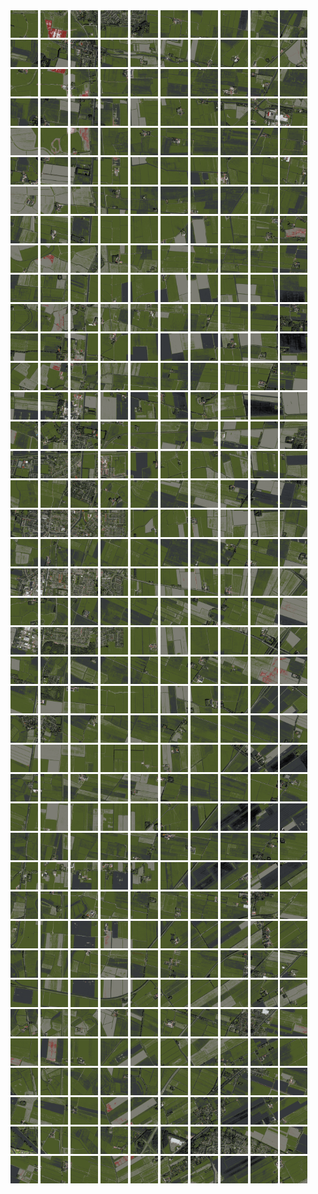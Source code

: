 <html>
<div>
<img src="https://github.com/HakkaTjakka/NL_TILE_MAP/blob/main/18/648/-1068/r.6480.-10680.png" height="44" width="44">
<img src="https://github.com/HakkaTjakka/NL_TILE_MAP/blob/main/18/648/-1068/r.6481.-10680.png" height="44" width="44">
<img src="https://github.com/HakkaTjakka/NL_TILE_MAP/blob/main/18/648/-1068/r.6482.-10680.png" height="44" width="44">
<img src="https://github.com/HakkaTjakka/NL_TILE_MAP/blob/main/18/648/-1068/r.6483.-10680.png" height="44" width="44">
<img src="https://github.com/HakkaTjakka/NL_TILE_MAP/blob/main/18/648/-1068/r.6484.-10680.png" height="44" width="44">
<img src="https://github.com/HakkaTjakka/NL_TILE_MAP/blob/main/18/648/-1068/r.6485.-10680.png" height="44" width="44">
<img src="https://github.com/HakkaTjakka/NL_TILE_MAP/blob/main/18/648/-1068/r.6486.-10680.png" height="44" width="44">
<img src="https://github.com/HakkaTjakka/NL_TILE_MAP/blob/main/18/648/-1068/r.6487.-10680.png" height="44" width="44">
<img src="https://github.com/HakkaTjakka/NL_TILE_MAP/blob/main/18/648/-1068/r.6488.-10680.png" height="44" width="44">
<img src="https://github.com/HakkaTjakka/NL_TILE_MAP/blob/main/18/648/-1068/r.6489.-10680.png" height="44" width="44">
<img src="https://github.com/HakkaTjakka/NL_TILE_MAP/blob/main/18/649/-1068/r.6490.-10680.png" height="44" width="44">
<img src="https://github.com/HakkaTjakka/NL_TILE_MAP/blob/main/18/649/-1068/r.6491.-10680.png" height="44" width="44">
<img src="https://github.com/HakkaTjakka/NL_TILE_MAP/blob/main/18/649/-1068/r.6492.-10680.png" height="44" width="44">
<img src="https://github.com/HakkaTjakka/NL_TILE_MAP/blob/main/18/649/-1068/r.6493.-10680.png" height="44" width="44">
<img src="https://github.com/HakkaTjakka/NL_TILE_MAP/blob/main/18/649/-1068/r.6494.-10680.png" height="44" width="44">
<img src="https://github.com/HakkaTjakka/NL_TILE_MAP/blob/main/18/649/-1068/r.6495.-10680.png" height="44" width="44">
<img src="https://github.com/HakkaTjakka/NL_TILE_MAP/blob/main/18/649/-1068/r.6496.-10680.png" height="44" width="44">
<img src="https://github.com/HakkaTjakka/NL_TILE_MAP/blob/main/18/649/-1068/r.6497.-10680.png" height="44" width="44">
<img src="https://github.com/HakkaTjakka/NL_TILE_MAP/blob/main/18/649/-1068/r.6498.-10680.png" height="44" width="44">
<img src="https://github.com/HakkaTjakka/NL_TILE_MAP/blob/main/18/649/-1068/r.6499.-10680.png" height="44" width="44">
<br>
<img src="https://github.com/HakkaTjakka/NL_TILE_MAP/blob/main/18/648/-1068/r.6480.-10679.png" height="44" width="44">
<img src="https://github.com/HakkaTjakka/NL_TILE_MAP/blob/main/18/648/-1068/r.6481.-10679.png" height="44" width="44">
<img src="https://github.com/HakkaTjakka/NL_TILE_MAP/blob/main/18/648/-1068/r.6482.-10679.png" height="44" width="44">
<img src="https://github.com/HakkaTjakka/NL_TILE_MAP/blob/main/18/648/-1068/r.6483.-10679.png" height="44" width="44">
<img src="https://github.com/HakkaTjakka/NL_TILE_MAP/blob/main/18/648/-1068/r.6484.-10679.png" height="44" width="44">
<img src="https://github.com/HakkaTjakka/NL_TILE_MAP/blob/main/18/648/-1068/r.6485.-10679.png" height="44" width="44">
<img src="https://github.com/HakkaTjakka/NL_TILE_MAP/blob/main/18/648/-1068/r.6486.-10679.png" height="44" width="44">
<img src="https://github.com/HakkaTjakka/NL_TILE_MAP/blob/main/18/648/-1068/r.6487.-10679.png" height="44" width="44">
<img src="https://github.com/HakkaTjakka/NL_TILE_MAP/blob/main/18/648/-1068/r.6488.-10679.png" height="44" width="44">
<img src="https://github.com/HakkaTjakka/NL_TILE_MAP/blob/main/18/648/-1068/r.6489.-10679.png" height="44" width="44">
<img src="https://github.com/HakkaTjakka/NL_TILE_MAP/blob/main/18/649/-1068/r.6490.-10679.png" height="44" width="44">
<img src="https://github.com/HakkaTjakka/NL_TILE_MAP/blob/main/18/649/-1068/r.6491.-10679.png" height="44" width="44">
<img src="https://github.com/HakkaTjakka/NL_TILE_MAP/blob/main/18/649/-1068/r.6492.-10679.png" height="44" width="44">
<img src="https://github.com/HakkaTjakka/NL_TILE_MAP/blob/main/18/649/-1068/r.6493.-10679.png" height="44" width="44">
<img src="https://github.com/HakkaTjakka/NL_TILE_MAP/blob/main/18/649/-1068/r.6494.-10679.png" height="44" width="44">
<img src="https://github.com/HakkaTjakka/NL_TILE_MAP/blob/main/18/649/-1068/r.6495.-10679.png" height="44" width="44">
<img src="https://github.com/HakkaTjakka/NL_TILE_MAP/blob/main/18/649/-1068/r.6496.-10679.png" height="44" width="44">
<img src="https://github.com/HakkaTjakka/NL_TILE_MAP/blob/main/18/649/-1068/r.6497.-10679.png" height="44" width="44">
<img src="https://github.com/HakkaTjakka/NL_TILE_MAP/blob/main/18/649/-1068/r.6498.-10679.png" height="44" width="44">
<img src="https://github.com/HakkaTjakka/NL_TILE_MAP/blob/main/18/649/-1068/r.6499.-10679.png" height="44" width="44">
<br>
<img src="https://github.com/HakkaTjakka/NL_TILE_MAP/blob/main/18/648/-1068/r.6480.-10678.png" height="44" width="44">
<img src="https://github.com/HakkaTjakka/NL_TILE_MAP/blob/main/18/648/-1068/r.6481.-10678.png" height="44" width="44">
<img src="https://github.com/HakkaTjakka/NL_TILE_MAP/blob/main/18/648/-1068/r.6482.-10678.png" height="44" width="44">
<img src="https://github.com/HakkaTjakka/NL_TILE_MAP/blob/main/18/648/-1068/r.6483.-10678.png" height="44" width="44">
<img src="https://github.com/HakkaTjakka/NL_TILE_MAP/blob/main/18/648/-1068/r.6484.-10678.png" height="44" width="44">
<img src="https://github.com/HakkaTjakka/NL_TILE_MAP/blob/main/18/648/-1068/r.6485.-10678.png" height="44" width="44">
<img src="https://github.com/HakkaTjakka/NL_TILE_MAP/blob/main/18/648/-1068/r.6486.-10678.png" height="44" width="44">
<img src="https://github.com/HakkaTjakka/NL_TILE_MAP/blob/main/18/648/-1068/r.6487.-10678.png" height="44" width="44">
<img src="https://github.com/HakkaTjakka/NL_TILE_MAP/blob/main/18/648/-1068/r.6488.-10678.png" height="44" width="44">
<img src="https://github.com/HakkaTjakka/NL_TILE_MAP/blob/main/18/648/-1068/r.6489.-10678.png" height="44" width="44">
<img src="https://github.com/HakkaTjakka/NL_TILE_MAP/blob/main/18/649/-1068/r.6490.-10678.png" height="44" width="44">
<img src="https://github.com/HakkaTjakka/NL_TILE_MAP/blob/main/18/649/-1068/r.6491.-10678.png" height="44" width="44">
<img src="https://github.com/HakkaTjakka/NL_TILE_MAP/blob/main/18/649/-1068/r.6492.-10678.png" height="44" width="44">
<img src="https://github.com/HakkaTjakka/NL_TILE_MAP/blob/main/18/649/-1068/r.6493.-10678.png" height="44" width="44">
<img src="https://github.com/HakkaTjakka/NL_TILE_MAP/blob/main/18/649/-1068/r.6494.-10678.png" height="44" width="44">
<img src="https://github.com/HakkaTjakka/NL_TILE_MAP/blob/main/18/649/-1068/r.6495.-10678.png" height="44" width="44">
<img src="https://github.com/HakkaTjakka/NL_TILE_MAP/blob/main/18/649/-1068/r.6496.-10678.png" height="44" width="44">
<img src="https://github.com/HakkaTjakka/NL_TILE_MAP/blob/main/18/649/-1068/r.6497.-10678.png" height="44" width="44">
<img src="https://github.com/HakkaTjakka/NL_TILE_MAP/blob/main/18/649/-1068/r.6498.-10678.png" height="44" width="44">
<img src="https://github.com/HakkaTjakka/NL_TILE_MAP/blob/main/18/649/-1068/r.6499.-10678.png" height="44" width="44">
<br>
<img src="https://github.com/HakkaTjakka/NL_TILE_MAP/blob/main/18/648/-1068/r.6480.-10677.png" height="44" width="44">
<img src="https://github.com/HakkaTjakka/NL_TILE_MAP/blob/main/18/648/-1068/r.6481.-10677.png" height="44" width="44">
<img src="https://github.com/HakkaTjakka/NL_TILE_MAP/blob/main/18/648/-1068/r.6482.-10677.png" height="44" width="44">
<img src="https://github.com/HakkaTjakka/NL_TILE_MAP/blob/main/18/648/-1068/r.6483.-10677.png" height="44" width="44">
<img src="https://github.com/HakkaTjakka/NL_TILE_MAP/blob/main/18/648/-1068/r.6484.-10677.png" height="44" width="44">
<img src="https://github.com/HakkaTjakka/NL_TILE_MAP/blob/main/18/648/-1068/r.6485.-10677.png" height="44" width="44">
<img src="https://github.com/HakkaTjakka/NL_TILE_MAP/blob/main/18/648/-1068/r.6486.-10677.png" height="44" width="44">
<img src="https://github.com/HakkaTjakka/NL_TILE_MAP/blob/main/18/648/-1068/r.6487.-10677.png" height="44" width="44">
<img src="https://github.com/HakkaTjakka/NL_TILE_MAP/blob/main/18/648/-1068/r.6488.-10677.png" height="44" width="44">
<img src="https://github.com/HakkaTjakka/NL_TILE_MAP/blob/main/18/648/-1068/r.6489.-10677.png" height="44" width="44">
<img src="https://github.com/HakkaTjakka/NL_TILE_MAP/blob/main/18/649/-1068/r.6490.-10677.png" height="44" width="44">
<img src="https://github.com/HakkaTjakka/NL_TILE_MAP/blob/main/18/649/-1068/r.6491.-10677.png" height="44" width="44">
<img src="https://github.com/HakkaTjakka/NL_TILE_MAP/blob/main/18/649/-1068/r.6492.-10677.png" height="44" width="44">
<img src="https://github.com/HakkaTjakka/NL_TILE_MAP/blob/main/18/649/-1068/r.6493.-10677.png" height="44" width="44">
<img src="https://github.com/HakkaTjakka/NL_TILE_MAP/blob/main/18/649/-1068/r.6494.-10677.png" height="44" width="44">
<img src="https://github.com/HakkaTjakka/NL_TILE_MAP/blob/main/18/649/-1068/r.6495.-10677.png" height="44" width="44">
<img src="https://github.com/HakkaTjakka/NL_TILE_MAP/blob/main/18/649/-1068/r.6496.-10677.png" height="44" width="44">
<img src="https://github.com/HakkaTjakka/NL_TILE_MAP/blob/main/18/649/-1068/r.6497.-10677.png" height="44" width="44">
<img src="https://github.com/HakkaTjakka/NL_TILE_MAP/blob/main/18/649/-1068/r.6498.-10677.png" height="44" width="44">
<img src="https://github.com/HakkaTjakka/NL_TILE_MAP/blob/main/18/649/-1068/r.6499.-10677.png" height="44" width="44">
<br>
<img src="https://github.com/HakkaTjakka/NL_TILE_MAP/blob/main/18/648/-1068/r.6480.-10676.png" height="44" width="44">
<img src="https://github.com/HakkaTjakka/NL_TILE_MAP/blob/main/18/648/-1068/r.6481.-10676.png" height="44" width="44">
<img src="https://github.com/HakkaTjakka/NL_TILE_MAP/blob/main/18/648/-1068/r.6482.-10676.png" height="44" width="44">
<img src="https://github.com/HakkaTjakka/NL_TILE_MAP/blob/main/18/648/-1068/r.6483.-10676.png" height="44" width="44">
<img src="https://github.com/HakkaTjakka/NL_TILE_MAP/blob/main/18/648/-1068/r.6484.-10676.png" height="44" width="44">
<img src="https://github.com/HakkaTjakka/NL_TILE_MAP/blob/main/18/648/-1068/r.6485.-10676.png" height="44" width="44">
<img src="https://github.com/HakkaTjakka/NL_TILE_MAP/blob/main/18/648/-1068/r.6486.-10676.png" height="44" width="44">
<img src="https://github.com/HakkaTjakka/NL_TILE_MAP/blob/main/18/648/-1068/r.6487.-10676.png" height="44" width="44">
<img src="https://github.com/HakkaTjakka/NL_TILE_MAP/blob/main/18/648/-1068/r.6488.-10676.png" height="44" width="44">
<img src="https://github.com/HakkaTjakka/NL_TILE_MAP/blob/main/18/648/-1068/r.6489.-10676.png" height="44" width="44">
<img src="https://github.com/HakkaTjakka/NL_TILE_MAP/blob/main/18/649/-1068/r.6490.-10676.png" height="44" width="44">
<img src="https://github.com/HakkaTjakka/NL_TILE_MAP/blob/main/18/649/-1068/r.6491.-10676.png" height="44" width="44">
<img src="https://github.com/HakkaTjakka/NL_TILE_MAP/blob/main/18/649/-1068/r.6492.-10676.png" height="44" width="44">
<img src="https://github.com/HakkaTjakka/NL_TILE_MAP/blob/main/18/649/-1068/r.6493.-10676.png" height="44" width="44">
<img src="https://github.com/HakkaTjakka/NL_TILE_MAP/blob/main/18/649/-1068/r.6494.-10676.png" height="44" width="44">
<img src="https://github.com/HakkaTjakka/NL_TILE_MAP/blob/main/18/649/-1068/r.6495.-10676.png" height="44" width="44">
<img src="https://github.com/HakkaTjakka/NL_TILE_MAP/blob/main/18/649/-1068/r.6496.-10676.png" height="44" width="44">
<img src="https://github.com/HakkaTjakka/NL_TILE_MAP/blob/main/18/649/-1068/r.6497.-10676.png" height="44" width="44">
<img src="https://github.com/HakkaTjakka/NL_TILE_MAP/blob/main/18/649/-1068/r.6498.-10676.png" height="44" width="44">
<img src="https://github.com/HakkaTjakka/NL_TILE_MAP/blob/main/18/649/-1068/r.6499.-10676.png" height="44" width="44">
<br>
<img src="https://github.com/HakkaTjakka/NL_TILE_MAP/blob/main/18/648/-1068/r.6480.-10675.png" height="44" width="44">
<img src="https://github.com/HakkaTjakka/NL_TILE_MAP/blob/main/18/648/-1068/r.6481.-10675.png" height="44" width="44">
<img src="https://github.com/HakkaTjakka/NL_TILE_MAP/blob/main/18/648/-1068/r.6482.-10675.png" height="44" width="44">
<img src="https://github.com/HakkaTjakka/NL_TILE_MAP/blob/main/18/648/-1068/r.6483.-10675.png" height="44" width="44">
<img src="https://github.com/HakkaTjakka/NL_TILE_MAP/blob/main/18/648/-1068/r.6484.-10675.png" height="44" width="44">
<img src="https://github.com/HakkaTjakka/NL_TILE_MAP/blob/main/18/648/-1068/r.6485.-10675.png" height="44" width="44">
<img src="https://github.com/HakkaTjakka/NL_TILE_MAP/blob/main/18/648/-1068/r.6486.-10675.png" height="44" width="44">
<img src="https://github.com/HakkaTjakka/NL_TILE_MAP/blob/main/18/648/-1068/r.6487.-10675.png" height="44" width="44">
<img src="https://github.com/HakkaTjakka/NL_TILE_MAP/blob/main/18/648/-1068/r.6488.-10675.png" height="44" width="44">
<img src="https://github.com/HakkaTjakka/NL_TILE_MAP/blob/main/18/648/-1068/r.6489.-10675.png" height="44" width="44">
<img src="https://github.com/HakkaTjakka/NL_TILE_MAP/blob/main/18/649/-1068/r.6490.-10675.png" height="44" width="44">
<img src="https://github.com/HakkaTjakka/NL_TILE_MAP/blob/main/18/649/-1068/r.6491.-10675.png" height="44" width="44">
<img src="https://github.com/HakkaTjakka/NL_TILE_MAP/blob/main/18/649/-1068/r.6492.-10675.png" height="44" width="44">
<img src="https://github.com/HakkaTjakka/NL_TILE_MAP/blob/main/18/649/-1068/r.6493.-10675.png" height="44" width="44">
<img src="https://github.com/HakkaTjakka/NL_TILE_MAP/blob/main/18/649/-1068/r.6494.-10675.png" height="44" width="44">
<img src="https://github.com/HakkaTjakka/NL_TILE_MAP/blob/main/18/649/-1068/r.6495.-10675.png" height="44" width="44">
<img src="https://github.com/HakkaTjakka/NL_TILE_MAP/blob/main/18/649/-1068/r.6496.-10675.png" height="44" width="44">
<img src="https://github.com/HakkaTjakka/NL_TILE_MAP/blob/main/18/649/-1068/r.6497.-10675.png" height="44" width="44">
<img src="https://github.com/HakkaTjakka/NL_TILE_MAP/blob/main/18/649/-1068/r.6498.-10675.png" height="44" width="44">
<img src="https://github.com/HakkaTjakka/NL_TILE_MAP/blob/main/18/649/-1068/r.6499.-10675.png" height="44" width="44">
<br>
<img src="https://github.com/HakkaTjakka/NL_TILE_MAP/blob/main/18/648/-1068/r.6480.-10674.png" height="44" width="44">
<img src="https://github.com/HakkaTjakka/NL_TILE_MAP/blob/main/18/648/-1068/r.6481.-10674.png" height="44" width="44">
<img src="https://github.com/HakkaTjakka/NL_TILE_MAP/blob/main/18/648/-1068/r.6482.-10674.png" height="44" width="44">
<img src="https://github.com/HakkaTjakka/NL_TILE_MAP/blob/main/18/648/-1068/r.6483.-10674.png" height="44" width="44">
<img src="https://github.com/HakkaTjakka/NL_TILE_MAP/blob/main/18/648/-1068/r.6484.-10674.png" height="44" width="44">
<img src="https://github.com/HakkaTjakka/NL_TILE_MAP/blob/main/18/648/-1068/r.6485.-10674.png" height="44" width="44">
<img src="https://github.com/HakkaTjakka/NL_TILE_MAP/blob/main/18/648/-1068/r.6486.-10674.png" height="44" width="44">
<img src="https://github.com/HakkaTjakka/NL_TILE_MAP/blob/main/18/648/-1068/r.6487.-10674.png" height="44" width="44">
<img src="https://github.com/HakkaTjakka/NL_TILE_MAP/blob/main/18/648/-1068/r.6488.-10674.png" height="44" width="44">
<img src="https://github.com/HakkaTjakka/NL_TILE_MAP/blob/main/18/648/-1068/r.6489.-10674.png" height="44" width="44">
<img src="https://github.com/HakkaTjakka/NL_TILE_MAP/blob/main/18/649/-1068/r.6490.-10674.png" height="44" width="44">
<img src="https://github.com/HakkaTjakka/NL_TILE_MAP/blob/main/18/649/-1068/r.6491.-10674.png" height="44" width="44">
<img src="https://github.com/HakkaTjakka/NL_TILE_MAP/blob/main/18/649/-1068/r.6492.-10674.png" height="44" width="44">
<img src="https://github.com/HakkaTjakka/NL_TILE_MAP/blob/main/18/649/-1068/r.6493.-10674.png" height="44" width="44">
<img src="https://github.com/HakkaTjakka/NL_TILE_MAP/blob/main/18/649/-1068/r.6494.-10674.png" height="44" width="44">
<img src="https://github.com/HakkaTjakka/NL_TILE_MAP/blob/main/18/649/-1068/r.6495.-10674.png" height="44" width="44">
<img src="https://github.com/HakkaTjakka/NL_TILE_MAP/blob/main/18/649/-1068/r.6496.-10674.png" height="44" width="44">
<img src="https://github.com/HakkaTjakka/NL_TILE_MAP/blob/main/18/649/-1068/r.6497.-10674.png" height="44" width="44">
<img src="https://github.com/HakkaTjakka/NL_TILE_MAP/blob/main/18/649/-1068/r.6498.-10674.png" height="44" width="44">
<img src="https://github.com/HakkaTjakka/NL_TILE_MAP/blob/main/18/649/-1068/r.6499.-10674.png" height="44" width="44">
<br>
<img src="https://github.com/HakkaTjakka/NL_TILE_MAP/blob/main/18/648/-1068/r.6480.-10673.png" height="44" width="44">
<img src="https://github.com/HakkaTjakka/NL_TILE_MAP/blob/main/18/648/-1068/r.6481.-10673.png" height="44" width="44">
<img src="https://github.com/HakkaTjakka/NL_TILE_MAP/blob/main/18/648/-1068/r.6482.-10673.png" height="44" width="44">
<img src="https://github.com/HakkaTjakka/NL_TILE_MAP/blob/main/18/648/-1068/r.6483.-10673.png" height="44" width="44">
<img src="https://github.com/HakkaTjakka/NL_TILE_MAP/blob/main/18/648/-1068/r.6484.-10673.png" height="44" width="44">
<img src="https://github.com/HakkaTjakka/NL_TILE_MAP/blob/main/18/648/-1068/r.6485.-10673.png" height="44" width="44">
<img src="https://github.com/HakkaTjakka/NL_TILE_MAP/blob/main/18/648/-1068/r.6486.-10673.png" height="44" width="44">
<img src="https://github.com/HakkaTjakka/NL_TILE_MAP/blob/main/18/648/-1068/r.6487.-10673.png" height="44" width="44">
<img src="https://github.com/HakkaTjakka/NL_TILE_MAP/blob/main/18/648/-1068/r.6488.-10673.png" height="44" width="44">
<img src="https://github.com/HakkaTjakka/NL_TILE_MAP/blob/main/18/648/-1068/r.6489.-10673.png" height="44" width="44">
<img src="https://github.com/HakkaTjakka/NL_TILE_MAP/blob/main/18/649/-1068/r.6490.-10673.png" height="44" width="44">
<img src="https://github.com/HakkaTjakka/NL_TILE_MAP/blob/main/18/649/-1068/r.6491.-10673.png" height="44" width="44">
<img src="https://github.com/HakkaTjakka/NL_TILE_MAP/blob/main/18/649/-1068/r.6492.-10673.png" height="44" width="44">
<img src="https://github.com/HakkaTjakka/NL_TILE_MAP/blob/main/18/649/-1068/r.6493.-10673.png" height="44" width="44">
<img src="https://github.com/HakkaTjakka/NL_TILE_MAP/blob/main/18/649/-1068/r.6494.-10673.png" height="44" width="44">
<img src="https://github.com/HakkaTjakka/NL_TILE_MAP/blob/main/18/649/-1068/r.6495.-10673.png" height="44" width="44">
<img src="https://github.com/HakkaTjakka/NL_TILE_MAP/blob/main/18/649/-1068/r.6496.-10673.png" height="44" width="44">
<img src="https://github.com/HakkaTjakka/NL_TILE_MAP/blob/main/18/649/-1068/r.6497.-10673.png" height="44" width="44">
<img src="https://github.com/HakkaTjakka/NL_TILE_MAP/blob/main/18/649/-1068/r.6498.-10673.png" height="44" width="44">
<img src="https://github.com/HakkaTjakka/NL_TILE_MAP/blob/main/18/649/-1068/r.6499.-10673.png" height="44" width="44">
<br>
<img src="https://github.com/HakkaTjakka/NL_TILE_MAP/blob/main/18/648/-1068/r.6480.-10672.png" height="44" width="44">
<img src="https://github.com/HakkaTjakka/NL_TILE_MAP/blob/main/18/648/-1068/r.6481.-10672.png" height="44" width="44">
<img src="https://github.com/HakkaTjakka/NL_TILE_MAP/blob/main/18/648/-1068/r.6482.-10672.png" height="44" width="44">
<img src="https://github.com/HakkaTjakka/NL_TILE_MAP/blob/main/18/648/-1068/r.6483.-10672.png" height="44" width="44">
<img src="https://github.com/HakkaTjakka/NL_TILE_MAP/blob/main/18/648/-1068/r.6484.-10672.png" height="44" width="44">
<img src="https://github.com/HakkaTjakka/NL_TILE_MAP/blob/main/18/648/-1068/r.6485.-10672.png" height="44" width="44">
<img src="https://github.com/HakkaTjakka/NL_TILE_MAP/blob/main/18/648/-1068/r.6486.-10672.png" height="44" width="44">
<img src="https://github.com/HakkaTjakka/NL_TILE_MAP/blob/main/18/648/-1068/r.6487.-10672.png" height="44" width="44">
<img src="https://github.com/HakkaTjakka/NL_TILE_MAP/blob/main/18/648/-1068/r.6488.-10672.png" height="44" width="44">
<img src="https://github.com/HakkaTjakka/NL_TILE_MAP/blob/main/18/648/-1068/r.6489.-10672.png" height="44" width="44">
<img src="https://github.com/HakkaTjakka/NL_TILE_MAP/blob/main/18/649/-1068/r.6490.-10672.png" height="44" width="44">
<img src="https://github.com/HakkaTjakka/NL_TILE_MAP/blob/main/18/649/-1068/r.6491.-10672.png" height="44" width="44">
<img src="https://github.com/HakkaTjakka/NL_TILE_MAP/blob/main/18/649/-1068/r.6492.-10672.png" height="44" width="44">
<img src="https://github.com/HakkaTjakka/NL_TILE_MAP/blob/main/18/649/-1068/r.6493.-10672.png" height="44" width="44">
<img src="https://github.com/HakkaTjakka/NL_TILE_MAP/blob/main/18/649/-1068/r.6494.-10672.png" height="44" width="44">
<img src="https://github.com/HakkaTjakka/NL_TILE_MAP/blob/main/18/649/-1068/r.6495.-10672.png" height="44" width="44">
<img src="https://github.com/HakkaTjakka/NL_TILE_MAP/blob/main/18/649/-1068/r.6496.-10672.png" height="44" width="44">
<img src="https://github.com/HakkaTjakka/NL_TILE_MAP/blob/main/18/649/-1068/r.6497.-10672.png" height="44" width="44">
<img src="https://github.com/HakkaTjakka/NL_TILE_MAP/blob/main/18/649/-1068/r.6498.-10672.png" height="44" width="44">
<img src="https://github.com/HakkaTjakka/NL_TILE_MAP/blob/main/18/649/-1068/r.6499.-10672.png" height="44" width="44">
<br>
<img src="https://github.com/HakkaTjakka/NL_TILE_MAP/blob/main/18/648/-1068/r.6480.-10671.png" height="44" width="44">
<img src="https://github.com/HakkaTjakka/NL_TILE_MAP/blob/main/18/648/-1068/r.6481.-10671.png" height="44" width="44">
<img src="https://github.com/HakkaTjakka/NL_TILE_MAP/blob/main/18/648/-1068/r.6482.-10671.png" height="44" width="44">
<img src="https://github.com/HakkaTjakka/NL_TILE_MAP/blob/main/18/648/-1068/r.6483.-10671.png" height="44" width="44">
<img src="https://github.com/HakkaTjakka/NL_TILE_MAP/blob/main/18/648/-1068/r.6484.-10671.png" height="44" width="44">
<img src="https://github.com/HakkaTjakka/NL_TILE_MAP/blob/main/18/648/-1068/r.6485.-10671.png" height="44" width="44">
<img src="https://github.com/HakkaTjakka/NL_TILE_MAP/blob/main/18/648/-1068/r.6486.-10671.png" height="44" width="44">
<img src="https://github.com/HakkaTjakka/NL_TILE_MAP/blob/main/18/648/-1068/r.6487.-10671.png" height="44" width="44">
<img src="https://github.com/HakkaTjakka/NL_TILE_MAP/blob/main/18/648/-1068/r.6488.-10671.png" height="44" width="44">
<img src="https://github.com/HakkaTjakka/NL_TILE_MAP/blob/main/18/648/-1068/r.6489.-10671.png" height="44" width="44">
<img src="https://github.com/HakkaTjakka/NL_TILE_MAP/blob/main/18/649/-1068/r.6490.-10671.png" height="44" width="44">
<img src="https://github.com/HakkaTjakka/NL_TILE_MAP/blob/main/18/649/-1068/r.6491.-10671.png" height="44" width="44">
<img src="https://github.com/HakkaTjakka/NL_TILE_MAP/blob/main/18/649/-1068/r.6492.-10671.png" height="44" width="44">
<img src="https://github.com/HakkaTjakka/NL_TILE_MAP/blob/main/18/649/-1068/r.6493.-10671.png" height="44" width="44">
<img src="https://github.com/HakkaTjakka/NL_TILE_MAP/blob/main/18/649/-1068/r.6494.-10671.png" height="44" width="44">
<img src="https://github.com/HakkaTjakka/NL_TILE_MAP/blob/main/18/649/-1068/r.6495.-10671.png" height="44" width="44">
<img src="https://github.com/HakkaTjakka/NL_TILE_MAP/blob/main/18/649/-1068/r.6496.-10671.png" height="44" width="44">
<img src="https://github.com/HakkaTjakka/NL_TILE_MAP/blob/main/18/649/-1068/r.6497.-10671.png" height="44" width="44">
<img src="https://github.com/HakkaTjakka/NL_TILE_MAP/blob/main/18/649/-1068/r.6498.-10671.png" height="44" width="44">
<img src="https://github.com/HakkaTjakka/NL_TILE_MAP/blob/main/18/649/-1068/r.6499.-10671.png" height="44" width="44">
<br>
<img src="https://github.com/HakkaTjakka/NL_TILE_MAP/blob/main/18/648/-1067/r.6480.-10670.png" height="44" width="44">
<img src="https://github.com/HakkaTjakka/NL_TILE_MAP/blob/main/18/648/-1067/r.6481.-10670.png" height="44" width="44">
<img src="https://github.com/HakkaTjakka/NL_TILE_MAP/blob/main/18/648/-1067/r.6482.-10670.png" height="44" width="44">
<img src="https://github.com/HakkaTjakka/NL_TILE_MAP/blob/main/18/648/-1067/r.6483.-10670.png" height="44" width="44">
<img src="https://github.com/HakkaTjakka/NL_TILE_MAP/blob/main/18/648/-1067/r.6484.-10670.png" height="44" width="44">
<img src="https://github.com/HakkaTjakka/NL_TILE_MAP/blob/main/18/648/-1067/r.6485.-10670.png" height="44" width="44">
<img src="https://github.com/HakkaTjakka/NL_TILE_MAP/blob/main/18/648/-1067/r.6486.-10670.png" height="44" width="44">
<img src="https://github.com/HakkaTjakka/NL_TILE_MAP/blob/main/18/648/-1067/r.6487.-10670.png" height="44" width="44">
<img src="https://github.com/HakkaTjakka/NL_TILE_MAP/blob/main/18/648/-1067/r.6488.-10670.png" height="44" width="44">
<img src="https://github.com/HakkaTjakka/NL_TILE_MAP/blob/main/18/648/-1067/r.6489.-10670.png" height="44" width="44">
<img src="https://github.com/HakkaTjakka/NL_TILE_MAP/blob/main/18/649/-1067/r.6490.-10670.png" height="44" width="44">
<img src="https://github.com/HakkaTjakka/NL_TILE_MAP/blob/main/18/649/-1067/r.6491.-10670.png" height="44" width="44">
<img src="https://github.com/HakkaTjakka/NL_TILE_MAP/blob/main/18/649/-1067/r.6492.-10670.png" height="44" width="44">
<img src="https://github.com/HakkaTjakka/NL_TILE_MAP/blob/main/18/649/-1067/r.6493.-10670.png" height="44" width="44">
<img src="https://github.com/HakkaTjakka/NL_TILE_MAP/blob/main/18/649/-1067/r.6494.-10670.png" height="44" width="44">
<img src="https://github.com/HakkaTjakka/NL_TILE_MAP/blob/main/18/649/-1067/r.6495.-10670.png" height="44" width="44">
<img src="https://github.com/HakkaTjakka/NL_TILE_MAP/blob/main/18/649/-1067/r.6496.-10670.png" height="44" width="44">
<img src="https://github.com/HakkaTjakka/NL_TILE_MAP/blob/main/18/649/-1067/r.6497.-10670.png" height="44" width="44">
<img src="https://github.com/HakkaTjakka/NL_TILE_MAP/blob/main/18/649/-1067/r.6498.-10670.png" height="44" width="44">
<img src="https://github.com/HakkaTjakka/NL_TILE_MAP/blob/main/18/649/-1067/r.6499.-10670.png" height="44" width="44">
<br>
<img src="https://github.com/HakkaTjakka/NL_TILE_MAP/blob/main/18/648/-1067/r.6480.-10669.png" height="44" width="44">
<img src="https://github.com/HakkaTjakka/NL_TILE_MAP/blob/main/18/648/-1067/r.6481.-10669.png" height="44" width="44">
<img src="https://github.com/HakkaTjakka/NL_TILE_MAP/blob/main/18/648/-1067/r.6482.-10669.png" height="44" width="44">
<img src="https://github.com/HakkaTjakka/NL_TILE_MAP/blob/main/18/648/-1067/r.6483.-10669.png" height="44" width="44">
<img src="https://github.com/HakkaTjakka/NL_TILE_MAP/blob/main/18/648/-1067/r.6484.-10669.png" height="44" width="44">
<img src="https://github.com/HakkaTjakka/NL_TILE_MAP/blob/main/18/648/-1067/r.6485.-10669.png" height="44" width="44">
<img src="https://github.com/HakkaTjakka/NL_TILE_MAP/blob/main/18/648/-1067/r.6486.-10669.png" height="44" width="44">
<img src="https://github.com/HakkaTjakka/NL_TILE_MAP/blob/main/18/648/-1067/r.6487.-10669.png" height="44" width="44">
<img src="https://github.com/HakkaTjakka/NL_TILE_MAP/blob/main/18/648/-1067/r.6488.-10669.png" height="44" width="44">
<img src="https://github.com/HakkaTjakka/NL_TILE_MAP/blob/main/18/648/-1067/r.6489.-10669.png" height="44" width="44">
<img src="https://github.com/HakkaTjakka/NL_TILE_MAP/blob/main/18/649/-1067/r.6490.-10669.png" height="44" width="44">
<img src="https://github.com/HakkaTjakka/NL_TILE_MAP/blob/main/18/649/-1067/r.6491.-10669.png" height="44" width="44">
<img src="https://github.com/HakkaTjakka/NL_TILE_MAP/blob/main/18/649/-1067/r.6492.-10669.png" height="44" width="44">
<img src="https://github.com/HakkaTjakka/NL_TILE_MAP/blob/main/18/649/-1067/r.6493.-10669.png" height="44" width="44">
<img src="https://github.com/HakkaTjakka/NL_TILE_MAP/blob/main/18/649/-1067/r.6494.-10669.png" height="44" width="44">
<img src="https://github.com/HakkaTjakka/NL_TILE_MAP/blob/main/18/649/-1067/r.6495.-10669.png" height="44" width="44">
<img src="https://github.com/HakkaTjakka/NL_TILE_MAP/blob/main/18/649/-1067/r.6496.-10669.png" height="44" width="44">
<img src="https://github.com/HakkaTjakka/NL_TILE_MAP/blob/main/18/649/-1067/r.6497.-10669.png" height="44" width="44">
<img src="https://github.com/HakkaTjakka/NL_TILE_MAP/blob/main/18/649/-1067/r.6498.-10669.png" height="44" width="44">
<img src="https://github.com/HakkaTjakka/NL_TILE_MAP/blob/main/18/649/-1067/r.6499.-10669.png" height="44" width="44">
<br>
<img src="https://github.com/HakkaTjakka/NL_TILE_MAP/blob/main/18/648/-1067/r.6480.-10668.png" height="44" width="44">
<img src="https://github.com/HakkaTjakka/NL_TILE_MAP/blob/main/18/648/-1067/r.6481.-10668.png" height="44" width="44">
<img src="https://github.com/HakkaTjakka/NL_TILE_MAP/blob/main/18/648/-1067/r.6482.-10668.png" height="44" width="44">
<img src="https://github.com/HakkaTjakka/NL_TILE_MAP/blob/main/18/648/-1067/r.6483.-10668.png" height="44" width="44">
<img src="https://github.com/HakkaTjakka/NL_TILE_MAP/blob/main/18/648/-1067/r.6484.-10668.png" height="44" width="44">
<img src="https://github.com/HakkaTjakka/NL_TILE_MAP/blob/main/18/648/-1067/r.6485.-10668.png" height="44" width="44">
<img src="https://github.com/HakkaTjakka/NL_TILE_MAP/blob/main/18/648/-1067/r.6486.-10668.png" height="44" width="44">
<img src="https://github.com/HakkaTjakka/NL_TILE_MAP/blob/main/18/648/-1067/r.6487.-10668.png" height="44" width="44">
<img src="https://github.com/HakkaTjakka/NL_TILE_MAP/blob/main/18/648/-1067/r.6488.-10668.png" height="44" width="44">
<img src="https://github.com/HakkaTjakka/NL_TILE_MAP/blob/main/18/648/-1067/r.6489.-10668.png" height="44" width="44">
<img src="https://github.com/HakkaTjakka/NL_TILE_MAP/blob/main/18/649/-1067/r.6490.-10668.png" height="44" width="44">
<img src="https://github.com/HakkaTjakka/NL_TILE_MAP/blob/main/18/649/-1067/r.6491.-10668.png" height="44" width="44">
<img src="https://github.com/HakkaTjakka/NL_TILE_MAP/blob/main/18/649/-1067/r.6492.-10668.png" height="44" width="44">
<img src="https://github.com/HakkaTjakka/NL_TILE_MAP/blob/main/18/649/-1067/r.6493.-10668.png" height="44" width="44">
<img src="https://github.com/HakkaTjakka/NL_TILE_MAP/blob/main/18/649/-1067/r.6494.-10668.png" height="44" width="44">
<img src="https://github.com/HakkaTjakka/NL_TILE_MAP/blob/main/18/649/-1067/r.6495.-10668.png" height="44" width="44">
<img src="https://github.com/HakkaTjakka/NL_TILE_MAP/blob/main/18/649/-1067/r.6496.-10668.png" height="44" width="44">
<img src="https://github.com/HakkaTjakka/NL_TILE_MAP/blob/main/18/649/-1067/r.6497.-10668.png" height="44" width="44">
<img src="https://github.com/HakkaTjakka/NL_TILE_MAP/blob/main/18/649/-1067/r.6498.-10668.png" height="44" width="44">
<img src="https://github.com/HakkaTjakka/NL_TILE_MAP/blob/main/18/649/-1067/r.6499.-10668.png" height="44" width="44">
<br>
<img src="https://github.com/HakkaTjakka/NL_TILE_MAP/blob/main/18/648/-1067/r.6480.-10667.png" height="44" width="44">
<img src="https://github.com/HakkaTjakka/NL_TILE_MAP/blob/main/18/648/-1067/r.6481.-10667.png" height="44" width="44">
<img src="https://github.com/HakkaTjakka/NL_TILE_MAP/blob/main/18/648/-1067/r.6482.-10667.png" height="44" width="44">
<img src="https://github.com/HakkaTjakka/NL_TILE_MAP/blob/main/18/648/-1067/r.6483.-10667.png" height="44" width="44">
<img src="https://github.com/HakkaTjakka/NL_TILE_MAP/blob/main/18/648/-1067/r.6484.-10667.png" height="44" width="44">
<img src="https://github.com/HakkaTjakka/NL_TILE_MAP/blob/main/18/648/-1067/r.6485.-10667.png" height="44" width="44">
<img src="https://github.com/HakkaTjakka/NL_TILE_MAP/blob/main/18/648/-1067/r.6486.-10667.png" height="44" width="44">
<img src="https://github.com/HakkaTjakka/NL_TILE_MAP/blob/main/18/648/-1067/r.6487.-10667.png" height="44" width="44">
<img src="https://github.com/HakkaTjakka/NL_TILE_MAP/blob/main/18/648/-1067/r.6488.-10667.png" height="44" width="44">
<img src="https://github.com/HakkaTjakka/NL_TILE_MAP/blob/main/18/648/-1067/r.6489.-10667.png" height="44" width="44">
<img src="https://github.com/HakkaTjakka/NL_TILE_MAP/blob/main/18/649/-1067/r.6490.-10667.png" height="44" width="44">
<img src="https://github.com/HakkaTjakka/NL_TILE_MAP/blob/main/18/649/-1067/r.6491.-10667.png" height="44" width="44">
<img src="https://github.com/HakkaTjakka/NL_TILE_MAP/blob/main/18/649/-1067/r.6492.-10667.png" height="44" width="44">
<img src="https://github.com/HakkaTjakka/NL_TILE_MAP/blob/main/18/649/-1067/r.6493.-10667.png" height="44" width="44">
<img src="https://github.com/HakkaTjakka/NL_TILE_MAP/blob/main/18/649/-1067/r.6494.-10667.png" height="44" width="44">
<img src="https://github.com/HakkaTjakka/NL_TILE_MAP/blob/main/18/649/-1067/r.6495.-10667.png" height="44" width="44">
<img src="https://github.com/HakkaTjakka/NL_TILE_MAP/blob/main/18/649/-1067/r.6496.-10667.png" height="44" width="44">
<img src="https://github.com/HakkaTjakka/NL_TILE_MAP/blob/main/18/649/-1067/r.6497.-10667.png" height="44" width="44">
<img src="https://github.com/HakkaTjakka/NL_TILE_MAP/blob/main/18/649/-1067/r.6498.-10667.png" height="44" width="44">
<img src="https://github.com/HakkaTjakka/NL_TILE_MAP/blob/main/18/649/-1067/r.6499.-10667.png" height="44" width="44">
<br>
<img src="https://github.com/HakkaTjakka/NL_TILE_MAP/blob/main/18/648/-1067/r.6480.-10666.png" height="44" width="44">
<img src="https://github.com/HakkaTjakka/NL_TILE_MAP/blob/main/18/648/-1067/r.6481.-10666.png" height="44" width="44">
<img src="https://github.com/HakkaTjakka/NL_TILE_MAP/blob/main/18/648/-1067/r.6482.-10666.png" height="44" width="44">
<img src="https://github.com/HakkaTjakka/NL_TILE_MAP/blob/main/18/648/-1067/r.6483.-10666.png" height="44" width="44">
<img src="https://github.com/HakkaTjakka/NL_TILE_MAP/blob/main/18/648/-1067/r.6484.-10666.png" height="44" width="44">
<img src="https://github.com/HakkaTjakka/NL_TILE_MAP/blob/main/18/648/-1067/r.6485.-10666.png" height="44" width="44">
<img src="https://github.com/HakkaTjakka/NL_TILE_MAP/blob/main/18/648/-1067/r.6486.-10666.png" height="44" width="44">
<img src="https://github.com/HakkaTjakka/NL_TILE_MAP/blob/main/18/648/-1067/r.6487.-10666.png" height="44" width="44">
<img src="https://github.com/HakkaTjakka/NL_TILE_MAP/blob/main/18/648/-1067/r.6488.-10666.png" height="44" width="44">
<img src="https://github.com/HakkaTjakka/NL_TILE_MAP/blob/main/18/648/-1067/r.6489.-10666.png" height="44" width="44">
<img src="https://github.com/HakkaTjakka/NL_TILE_MAP/blob/main/18/649/-1067/r.6490.-10666.png" height="44" width="44">
<img src="https://github.com/HakkaTjakka/NL_TILE_MAP/blob/main/18/649/-1067/r.6491.-10666.png" height="44" width="44">
<img src="https://github.com/HakkaTjakka/NL_TILE_MAP/blob/main/18/649/-1067/r.6492.-10666.png" height="44" width="44">
<img src="https://github.com/HakkaTjakka/NL_TILE_MAP/blob/main/18/649/-1067/r.6493.-10666.png" height="44" width="44">
<img src="https://github.com/HakkaTjakka/NL_TILE_MAP/blob/main/18/649/-1067/r.6494.-10666.png" height="44" width="44">
<img src="https://github.com/HakkaTjakka/NL_TILE_MAP/blob/main/18/649/-1067/r.6495.-10666.png" height="44" width="44">
<img src="https://github.com/HakkaTjakka/NL_TILE_MAP/blob/main/18/649/-1067/r.6496.-10666.png" height="44" width="44">
<img src="https://github.com/HakkaTjakka/NL_TILE_MAP/blob/main/18/649/-1067/r.6497.-10666.png" height="44" width="44">
<img src="https://github.com/HakkaTjakka/NL_TILE_MAP/blob/main/18/649/-1067/r.6498.-10666.png" height="44" width="44">
<img src="https://github.com/HakkaTjakka/NL_TILE_MAP/blob/main/18/649/-1067/r.6499.-10666.png" height="44" width="44">
<br>
<img src="https://github.com/HakkaTjakka/NL_TILE_MAP/blob/main/18/648/-1067/r.6480.-10665.png" height="44" width="44">
<img src="https://github.com/HakkaTjakka/NL_TILE_MAP/blob/main/18/648/-1067/r.6481.-10665.png" height="44" width="44">
<img src="https://github.com/HakkaTjakka/NL_TILE_MAP/blob/main/18/648/-1067/r.6482.-10665.png" height="44" width="44">
<img src="https://github.com/HakkaTjakka/NL_TILE_MAP/blob/main/18/648/-1067/r.6483.-10665.png" height="44" width="44">
<img src="https://github.com/HakkaTjakka/NL_TILE_MAP/blob/main/18/648/-1067/r.6484.-10665.png" height="44" width="44">
<img src="https://github.com/HakkaTjakka/NL_TILE_MAP/blob/main/18/648/-1067/r.6485.-10665.png" height="44" width="44">
<img src="https://github.com/HakkaTjakka/NL_TILE_MAP/blob/main/18/648/-1067/r.6486.-10665.png" height="44" width="44">
<img src="https://github.com/HakkaTjakka/NL_TILE_MAP/blob/main/18/648/-1067/r.6487.-10665.png" height="44" width="44">
<img src="https://github.com/HakkaTjakka/NL_TILE_MAP/blob/main/18/648/-1067/r.6488.-10665.png" height="44" width="44">
<img src="https://github.com/HakkaTjakka/NL_TILE_MAP/blob/main/18/648/-1067/r.6489.-10665.png" height="44" width="44">
<img src="https://github.com/HakkaTjakka/NL_TILE_MAP/blob/main/18/649/-1067/r.6490.-10665.png" height="44" width="44">
<img src="https://github.com/HakkaTjakka/NL_TILE_MAP/blob/main/18/649/-1067/r.6491.-10665.png" height="44" width="44">
<img src="https://github.com/HakkaTjakka/NL_TILE_MAP/blob/main/18/649/-1067/r.6492.-10665.png" height="44" width="44">
<img src="https://github.com/HakkaTjakka/NL_TILE_MAP/blob/main/18/649/-1067/r.6493.-10665.png" height="44" width="44">
<img src="https://github.com/HakkaTjakka/NL_TILE_MAP/blob/main/18/649/-1067/r.6494.-10665.png" height="44" width="44">
<img src="https://github.com/HakkaTjakka/NL_TILE_MAP/blob/main/18/649/-1067/r.6495.-10665.png" height="44" width="44">
<img src="https://github.com/HakkaTjakka/NL_TILE_MAP/blob/main/18/649/-1067/r.6496.-10665.png" height="44" width="44">
<img src="https://github.com/HakkaTjakka/NL_TILE_MAP/blob/main/18/649/-1067/r.6497.-10665.png" height="44" width="44">
<img src="https://github.com/HakkaTjakka/NL_TILE_MAP/blob/main/18/649/-1067/r.6498.-10665.png" height="44" width="44">
<img src="https://github.com/HakkaTjakka/NL_TILE_MAP/blob/main/18/649/-1067/r.6499.-10665.png" height="44" width="44">
<br>
<img src="https://github.com/HakkaTjakka/NL_TILE_MAP/blob/main/18/648/-1067/r.6480.-10664.png" height="44" width="44">
<img src="https://github.com/HakkaTjakka/NL_TILE_MAP/blob/main/18/648/-1067/r.6481.-10664.png" height="44" width="44">
<img src="https://github.com/HakkaTjakka/NL_TILE_MAP/blob/main/18/648/-1067/r.6482.-10664.png" height="44" width="44">
<img src="https://github.com/HakkaTjakka/NL_TILE_MAP/blob/main/18/648/-1067/r.6483.-10664.png" height="44" width="44">
<img src="https://github.com/HakkaTjakka/NL_TILE_MAP/blob/main/18/648/-1067/r.6484.-10664.png" height="44" width="44">
<img src="https://github.com/HakkaTjakka/NL_TILE_MAP/blob/main/18/648/-1067/r.6485.-10664.png" height="44" width="44">
<img src="https://github.com/HakkaTjakka/NL_TILE_MAP/blob/main/18/648/-1067/r.6486.-10664.png" height="44" width="44">
<img src="https://github.com/HakkaTjakka/NL_TILE_MAP/blob/main/18/648/-1067/r.6487.-10664.png" height="44" width="44">
<img src="https://github.com/HakkaTjakka/NL_TILE_MAP/blob/main/18/648/-1067/r.6488.-10664.png" height="44" width="44">
<img src="https://github.com/HakkaTjakka/NL_TILE_MAP/blob/main/18/648/-1067/r.6489.-10664.png" height="44" width="44">
<img src="https://github.com/HakkaTjakka/NL_TILE_MAP/blob/main/18/649/-1067/r.6490.-10664.png" height="44" width="44">
<img src="https://github.com/HakkaTjakka/NL_TILE_MAP/blob/main/18/649/-1067/r.6491.-10664.png" height="44" width="44">
<img src="https://github.com/HakkaTjakka/NL_TILE_MAP/blob/main/18/649/-1067/r.6492.-10664.png" height="44" width="44">
<img src="https://github.com/HakkaTjakka/NL_TILE_MAP/blob/main/18/649/-1067/r.6493.-10664.png" height="44" width="44">
<img src="https://github.com/HakkaTjakka/NL_TILE_MAP/blob/main/18/649/-1067/r.6494.-10664.png" height="44" width="44">
<img src="https://github.com/HakkaTjakka/NL_TILE_MAP/blob/main/18/649/-1067/r.6495.-10664.png" height="44" width="44">
<img src="https://github.com/HakkaTjakka/NL_TILE_MAP/blob/main/18/649/-1067/r.6496.-10664.png" height="44" width="44">
<img src="https://github.com/HakkaTjakka/NL_TILE_MAP/blob/main/18/649/-1067/r.6497.-10664.png" height="44" width="44">
<img src="https://github.com/HakkaTjakka/NL_TILE_MAP/blob/main/18/649/-1067/r.6498.-10664.png" height="44" width="44">
<img src="https://github.com/HakkaTjakka/NL_TILE_MAP/blob/main/18/649/-1067/r.6499.-10664.png" height="44" width="44">
<br>
<img src="https://github.com/HakkaTjakka/NL_TILE_MAP/blob/main/18/648/-1067/r.6480.-10663.png" height="44" width="44">
<img src="https://github.com/HakkaTjakka/NL_TILE_MAP/blob/main/18/648/-1067/r.6481.-10663.png" height="44" width="44">
<img src="https://github.com/HakkaTjakka/NL_TILE_MAP/blob/main/18/648/-1067/r.6482.-10663.png" height="44" width="44">
<img src="https://github.com/HakkaTjakka/NL_TILE_MAP/blob/main/18/648/-1067/r.6483.-10663.png" height="44" width="44">
<img src="https://github.com/HakkaTjakka/NL_TILE_MAP/blob/main/18/648/-1067/r.6484.-10663.png" height="44" width="44">
<img src="https://github.com/HakkaTjakka/NL_TILE_MAP/blob/main/18/648/-1067/r.6485.-10663.png" height="44" width="44">
<img src="https://github.com/HakkaTjakka/NL_TILE_MAP/blob/main/18/648/-1067/r.6486.-10663.png" height="44" width="44">
<img src="https://github.com/HakkaTjakka/NL_TILE_MAP/blob/main/18/648/-1067/r.6487.-10663.png" height="44" width="44">
<img src="https://github.com/HakkaTjakka/NL_TILE_MAP/blob/main/18/648/-1067/r.6488.-10663.png" height="44" width="44">
<img src="https://github.com/HakkaTjakka/NL_TILE_MAP/blob/main/18/648/-1067/r.6489.-10663.png" height="44" width="44">
<img src="https://github.com/HakkaTjakka/NL_TILE_MAP/blob/main/18/649/-1067/r.6490.-10663.png" height="44" width="44">
<img src="https://github.com/HakkaTjakka/NL_TILE_MAP/blob/main/18/649/-1067/r.6491.-10663.png" height="44" width="44">
<img src="https://github.com/HakkaTjakka/NL_TILE_MAP/blob/main/18/649/-1067/r.6492.-10663.png" height="44" width="44">
<img src="https://github.com/HakkaTjakka/NL_TILE_MAP/blob/main/18/649/-1067/r.6493.-10663.png" height="44" width="44">
<img src="https://github.com/HakkaTjakka/NL_TILE_MAP/blob/main/18/649/-1067/r.6494.-10663.png" height="44" width="44">
<img src="https://github.com/HakkaTjakka/NL_TILE_MAP/blob/main/18/649/-1067/r.6495.-10663.png" height="44" width="44">
<img src="https://github.com/HakkaTjakka/NL_TILE_MAP/blob/main/18/649/-1067/r.6496.-10663.png" height="44" width="44">
<img src="https://github.com/HakkaTjakka/NL_TILE_MAP/blob/main/18/649/-1067/r.6497.-10663.png" height="44" width="44">
<img src="https://github.com/HakkaTjakka/NL_TILE_MAP/blob/main/18/649/-1067/r.6498.-10663.png" height="44" width="44">
<img src="https://github.com/HakkaTjakka/NL_TILE_MAP/blob/main/18/649/-1067/r.6499.-10663.png" height="44" width="44">
<br>
<img src="https://github.com/HakkaTjakka/NL_TILE_MAP/blob/main/18/648/-1067/r.6480.-10662.png" height="44" width="44">
<img src="https://github.com/HakkaTjakka/NL_TILE_MAP/blob/main/18/648/-1067/r.6481.-10662.png" height="44" width="44">
<img src="https://github.com/HakkaTjakka/NL_TILE_MAP/blob/main/18/648/-1067/r.6482.-10662.png" height="44" width="44">
<img src="https://github.com/HakkaTjakka/NL_TILE_MAP/blob/main/18/648/-1067/r.6483.-10662.png" height="44" width="44">
<img src="https://github.com/HakkaTjakka/NL_TILE_MAP/blob/main/18/648/-1067/r.6484.-10662.png" height="44" width="44">
<img src="https://github.com/HakkaTjakka/NL_TILE_MAP/blob/main/18/648/-1067/r.6485.-10662.png" height="44" width="44">
<img src="https://github.com/HakkaTjakka/NL_TILE_MAP/blob/main/18/648/-1067/r.6486.-10662.png" height="44" width="44">
<img src="https://github.com/HakkaTjakka/NL_TILE_MAP/blob/main/18/648/-1067/r.6487.-10662.png" height="44" width="44">
<img src="https://github.com/HakkaTjakka/NL_TILE_MAP/blob/main/18/648/-1067/r.6488.-10662.png" height="44" width="44">
<img src="https://github.com/HakkaTjakka/NL_TILE_MAP/blob/main/18/648/-1067/r.6489.-10662.png" height="44" width="44">
<img src="https://github.com/HakkaTjakka/NL_TILE_MAP/blob/main/18/649/-1067/r.6490.-10662.png" height="44" width="44">
<img src="https://github.com/HakkaTjakka/NL_TILE_MAP/blob/main/18/649/-1067/r.6491.-10662.png" height="44" width="44">
<img src="https://github.com/HakkaTjakka/NL_TILE_MAP/blob/main/18/649/-1067/r.6492.-10662.png" height="44" width="44">
<img src="https://github.com/HakkaTjakka/NL_TILE_MAP/blob/main/18/649/-1067/r.6493.-10662.png" height="44" width="44">
<img src="https://github.com/HakkaTjakka/NL_TILE_MAP/blob/main/18/649/-1067/r.6494.-10662.png" height="44" width="44">
<img src="https://github.com/HakkaTjakka/NL_TILE_MAP/blob/main/18/649/-1067/r.6495.-10662.png" height="44" width="44">
<img src="https://github.com/HakkaTjakka/NL_TILE_MAP/blob/main/18/649/-1067/r.6496.-10662.png" height="44" width="44">
<img src="https://github.com/HakkaTjakka/NL_TILE_MAP/blob/main/18/649/-1067/r.6497.-10662.png" height="44" width="44">
<img src="https://github.com/HakkaTjakka/NL_TILE_MAP/blob/main/18/649/-1067/r.6498.-10662.png" height="44" width="44">
<img src="https://github.com/HakkaTjakka/NL_TILE_MAP/blob/main/18/649/-1067/r.6499.-10662.png" height="44" width="44">
<br>
<img src="https://github.com/HakkaTjakka/NL_TILE_MAP/blob/main/18/648/-1067/r.6480.-10661.png" height="44" width="44">
<img src="https://github.com/HakkaTjakka/NL_TILE_MAP/blob/main/18/648/-1067/r.6481.-10661.png" height="44" width="44">
<img src="https://github.com/HakkaTjakka/NL_TILE_MAP/blob/main/18/648/-1067/r.6482.-10661.png" height="44" width="44">
<img src="https://github.com/HakkaTjakka/NL_TILE_MAP/blob/main/18/648/-1067/r.6483.-10661.png" height="44" width="44">
<img src="https://github.com/HakkaTjakka/NL_TILE_MAP/blob/main/18/648/-1067/r.6484.-10661.png" height="44" width="44">
<img src="https://github.com/HakkaTjakka/NL_TILE_MAP/blob/main/18/648/-1067/r.6485.-10661.png" height="44" width="44">
<img src="https://github.com/HakkaTjakka/NL_TILE_MAP/blob/main/18/648/-1067/r.6486.-10661.png" height="44" width="44">
<img src="https://github.com/HakkaTjakka/NL_TILE_MAP/blob/main/18/648/-1067/r.6487.-10661.png" height="44" width="44">
<img src="https://github.com/HakkaTjakka/NL_TILE_MAP/blob/main/18/648/-1067/r.6488.-10661.png" height="44" width="44">
<img src="https://github.com/HakkaTjakka/NL_TILE_MAP/blob/main/18/648/-1067/r.6489.-10661.png" height="44" width="44">
<img src="https://github.com/HakkaTjakka/NL_TILE_MAP/blob/main/18/649/-1067/r.6490.-10661.png" height="44" width="44">
<img src="https://github.com/HakkaTjakka/NL_TILE_MAP/blob/main/18/649/-1067/r.6491.-10661.png" height="44" width="44">
<img src="https://github.com/HakkaTjakka/NL_TILE_MAP/blob/main/18/649/-1067/r.6492.-10661.png" height="44" width="44">
<img src="https://github.com/HakkaTjakka/NL_TILE_MAP/blob/main/18/649/-1067/r.6493.-10661.png" height="44" width="44">
<img src="https://github.com/HakkaTjakka/NL_TILE_MAP/blob/main/18/649/-1067/r.6494.-10661.png" height="44" width="44">
<img src="https://github.com/HakkaTjakka/NL_TILE_MAP/blob/main/18/649/-1067/r.6495.-10661.png" height="44" width="44">
<img src="https://github.com/HakkaTjakka/NL_TILE_MAP/blob/main/18/649/-1067/r.6496.-10661.png" height="44" width="44">
<img src="https://github.com/HakkaTjakka/NL_TILE_MAP/blob/main/18/649/-1067/r.6497.-10661.png" height="44" width="44">
<img src="https://github.com/HakkaTjakka/NL_TILE_MAP/blob/main/18/649/-1067/r.6498.-10661.png" height="44" width="44">
<img src="https://github.com/HakkaTjakka/NL_TILE_MAP/blob/main/18/649/-1067/r.6499.-10661.png" height="44" width="44">
<br>
</div>
</html>
